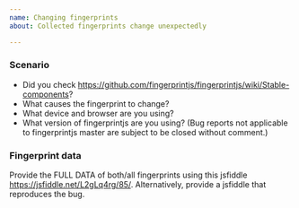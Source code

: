 ```yaml
---
name: Changing fingerprints
about: Collected fingerprints change unexpectedly

---
```


<!--
BUG REPORTS NOT USING THE TEMPLATE ARE SUBJECT TO BEING CLOSED WITHOUT COMMMENT.
-->

### Scenario

- Did you check https://github.com/fingerprintjs/fingerprintjs/wiki/Stable-components?
- What causes the fingerprint to change?
- What device and browser are you using?
- What version of fingerprintjs are you using? (Bug reports not applicable to fingerprintjs master are subject to be closed without comment.)

### Fingerprint data

Provide the FULL DATA of both/all fingerprints using this jsfiddle https://jsfiddle.net/L2gLq4rg/85/.
Alternatively, provide a jsfiddle that reproduces the bug.
